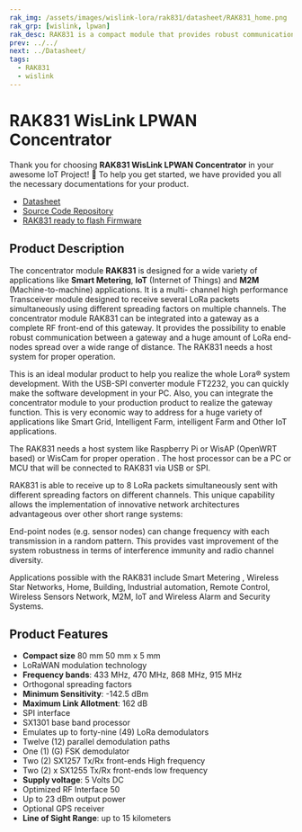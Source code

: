 ```yaml
---
rak_img: /assets/images/wislink-lora/rak831/datasheet/RAK831_home.png
rak_grp: [wislink, lpwan]
rak_desc: RAK831 is a compact module that provides robust communication between an LPWAN gateway and several LPWAN end-nodes in a wide area. It needs a host system like Raspberry Pi or WisAP (OpenWRT based) or WisCam for proper operation. The host processor can be a PC or MCU that will be connected to RAK831 via USB or SPI. Hence, RAK831 has a wide variety of applications like Smart Metering, IoT, and Machine-to-Machine (M2M).
prev: ../../
next: ../Datasheet/
tags:
  - RAK831
  - wislink
---
```


# RAK831 WisLink LPWAN Concentrator
Thank you for choosing **RAK831 WisLink LPWAN Concentrator** in your awesome IoT Project! 🎉 To help you get started, we have provided you all the necessary documentations for your product.

* [Datasheet](../Datasheet/)
* [Source Code Repository](https://github.com/RAKWireless/rak_common_for_gateway)
* [RAK831 ready to flash Firmware](https://downloads.rakwireless.com/LoRa/RAK2245-Pi-HAT/Firmware/RAK2245_Latest_Firmware.zip)
<!-- <rk-img
  src="/assets/images/wislink-lora/rak831/datasheet/rak831-overview.png"
  width="50%"
  caption="RAK831 LPWAN Gateway"
/> -->

## Product Description

The concentrator module **RAK831** is designed for a wide variety of applications like **Smart Metering**, **IoT** (Internet of Things) and **M2M** (Machine-to-machine) applications. It is a multi- channel high performance Transceiver module designed to receive several LoRa packets simultaneously using different spreading factors on multiple channels. The concentrator module RAK831 can be integrated into a gateway as a complete RF front-end of this gateway. It provides the possibility to enable robust communication between a gateway and a huge amount of LoRa end-nodes spread over a wide range of distance. The RAK831 needs a host system for proper operation.

This is an ideal modular product to help you realize the whole Lora® system development. With the USB-SPI converter module FT2232, you can quickly make the software development in your PC. Also, you can integrate the concentrator module to your production product to realize the gateway function. This is very economic way to address for a huge variety of applications like Smart Grid, Intelligent Farm, intelligent Farm and Other IoT applications.

The RAK831 needs a host system like Raspberry Pi or WisAP (OpenWRT based) or WisCam for proper operation . The host processor can be a PC or MCU that will be connected to RAK831 via USB or SPI.

RAK831 is able to receive up to 8 LoRa packets simultaneously sent with different spreading factors on different channels. This unique capability allows the implementation of innovative network architectures advantageous over other short range systems:

End-point nodes (e.g. sensor nodes) can change frequency with each transmission in a random pattern. This provides vast improvement of the system robustness in terms of interference immunity and radio channel diversity.

Applications possible with the RAK831 include Smart Metering , Wireless Star Networks, Home, Building, Industrial automation, Remote Control, Wireless Sensors Network, M2M, IoT and Wireless Alarm and Security Systems.

<!-- <rk-btn
  src="../Quickstart/"
  label="Get Started with RAK831 WisLink LPWAN Concentrator"
/> -->

## Product Features

- **Compact size** 80 mm 50 mm x 5 mm
- LoRaWAN modulation technology
- **Frequency bands**: 433 MHz, 470 MHz, 868 MHz, 915 MHz
- Orthogonal spreading factors
- **Minimum Sensitivity**: -142.5 dBm
- **Maximum Link Allotment**: 162 dB
- SPI interface
- SX1301 base band processor
- Emulates up to forty-nine (49) LoRa demodulators
- Twelve (12) parallel demodulation paths
- One (1) (G) FSK demodulator
- Two (2) SX1257 Tx/Rx front-ends High frequency
- Two (2) x SX1255 Tx/Rx front-ends low frequency
- **Supply voltage**: 5 Volts DC
- Optimized RF Interface 50
- Up to 23 dBm output power
- Optional GPS receiver
- **Line of Sight Range**: up to 15 kilometers

